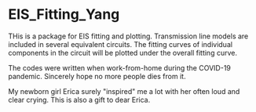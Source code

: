 # EIS_Fitting_Yang
THis is a package for EIS fitting and plotting.
Transmission line models are included in several equivalent circuits.
The fitting curves of individual components in the circuit will be plotted under the overall fitting curve.

The codes were written when work-from-home during the COVID-19 pandemic. Sincerely hope no more people dies from it.

My newborn girl Erica surely "inspired" me a lot with her often loud and clear crying. This is also a gift to dear Erica.


